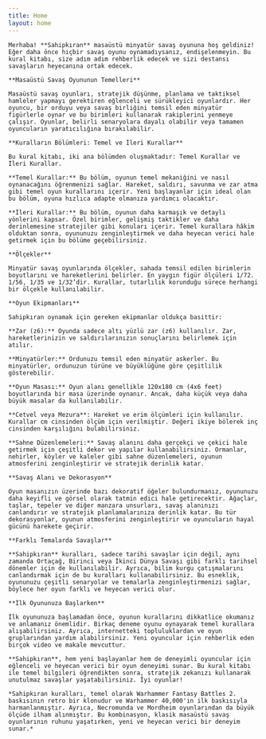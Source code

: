 ```yaml
---
title: Home
layout: home
---
```


`Merhaba! **Sahipkıran** masaüstü minyatür savaş oyununa hoş geldiniz! Eğer daha önce hiçbir savaş oyunu oynamadıysanız, endişelenmeyin. Bu kural kitabı, size adım adım rehberlik edecek ve sizi destansı savaşların heyecanına ortak edecek.`

`**Masaüstü Savaş Oyununun Temelleri**`

`Masaüstü savaş oyunları, stratejik düşünme, planlama ve taktiksel hamleler yapmayı gerektiren eğlenceli ve sürükleyici oyunlardır. Her oyuncu, bir orduyu veya savaş birliğini temsil eden minyatür figürlerle oynar ve bu birimleri kullanarak rakiplerini yenmeye çalışır. Oyunlar, belirli senaryolara dayalı olabilir veya tamamen oyuncuların yaratıcılığına bırakılabilir.`

`**Kuralların Bölümleri: Temel ve İleri Kurallar**`

`Bu kural kitabı, iki ana bölümden oluşmaktadır: Temel Kurallar ve İleri Kurallar.`

`**Temel Kurallar:** Bu bölüm, oyunun temel mekaniğini ve nasıl oynanacağını öğrenmenizi sağlar. Hareket, saldırı, savunma ve zar atma gibi temel oyun kurallarını içerir. Yeni başlayanlar için ideal olan bu bölüm, oyuna hızlıca adapte olmanıza yardımcı olacaktır.`

`**İleri Kurallar:** Bu bölüm, oyunun daha karmaşık ve detaylı yönlerini kapsar. Özel birimler, gelişmiş taktikler ve daha derinlemesine stratejiler gibi konuları içerir. Temel kurallara hâkim olduktan sonra, oyununuzu zenginleştirmek ve daha heyecan verici hale getirmek için bu bölüme geçebilirsiniz.`

`**Ölçekler**`

`Minyatür savaş oyunlarında ölçekler, sahada temsil edilen birimlerin boyutlarını ve hareketlerini belirler. En yaygın figür ölçüleri 1/72. 1/56, 1/35 ve 1/32’dir. Kurallar, tutarlılık korunduğu sürece herhangi bir ölçekle kullanılabilir.`

`**Oyun Ekipmanları**`

`Sahipkıran oynamak için gereken ekipmanlar oldukça basittir:`

`**Zar (z6):** Oyunda sadece altı yüzlü zar (z6) kullanılır. Zar, hareketlerinizin ve saldırılarınızın sonuçlarını belirlemek için atılır.`

`**Minyatürler:** Ordunuzu temsil eden minyatür askerler. Bu minyatürler, ordunuzun türüne ve büyüklüğüne göre çeşitlilik gösterebilir.`

`**Oyun Masası:** Oyun alanı genellikle 120x180 cm (4x6 feet) boyutlarında bir masa üzerinde oynanır. Ancak, daha küçük veya daha büyük masalar da kullanılabilir.`

`**Cetvel veya Mezura**: Hareket ve erim ölçümleri için kullanılır. Kurallar cm cinsinden ölçüm için verilmiştir. Değeri ikiye bölerek inç cinsinden karşılığını bulabilirsiniz.`

`**Sahne Düzenlemeleri:** Savaş alanını daha gerçekçi ve çekici hale getirmek için çeşitli dekor ve yapılar kullanabilirsiniz. Ormanlar, nehirler, köyler ve kaleler gibi sahne düzenlemeleri, oyunun atmosferini zenginleştirir ve stratejik derinlik katar.`

`**Savaş Alanı ve Dekorasyon**`

`Oyun masanızın üzerinde bazı dekoratif öğeler bulundurmanız, oyununuzu daha keyifli ve görsel olarak tatmin edici hale getirecektir. Ağaçlar, taşlar, tepeler ve diğer manzara unsurları, savaş alanınızı canlandırır ve stratejik planlamalarınıza derinlik katar. Bu tür dekorasyonlar, oyunun atmosferini zenginleştirir ve oyuncuların hayal gücünü harekete geçirir.`

`**Farklı Temalarda Savaşlar**`

`**Sahipkıran** kuralları, sadece tarihi savaşlar için değil, aynı zamanda Ortaçağ, Birinci veya İkinci Dünya Savaşı gibi farklı tarihsel dönemler için de kullanılabilir. Ayrıca, bilim kurgu çatışmalarını canlandırmak için de bu kuralları kullanabilirsiniz. Bu esneklik, oyununuzu çeşitli senaryolar ve temalarla zenginleştirmenizi sağlar, böylece her oyun farklı ve heyecan verici olur.`

`**İlk Oyununuza Başlarken**`

`İlk oyununuza başlamadan önce, oyunun kurallarını dikkatlice okumanız ve anlamanız önemlidir. Birkaç deneme oyunu oynayarak temel kurallara alışabilirsiniz. Ayrıca, internetteki topluluklardan ve oyun gruplarından yardım alabilirsiniz. Yeni oyuncular için rehberlik eden birçok video ve makale mevcuttur.`

`**Sahipkıran**, hem yeni başlayanlar hem de deneyimli oyuncular için eğlenceli ve heyecan verici bir oyun deneyimi sunar. Bu kural kitabı ile temel bilgileri öğrendikten sonra, stratejik zekanızı kullanarak unutulmaz savaşlar yaşatabilirsiniz. İyi oyunlar!`

`*Sahipkıran kuralları, temel olarak Warhammer Fantasy Battles 2. baskısının retro bir klonudur ve Warhammer 40,000'in ilk baskısıyla harmanlanmıştır. Ayrıca, Necromunda ve Mordheim oyunlarından da büyük ölçüde ilham alınmıştır. Bu kombinasyon, klasik masaüstü savaş oyunlarının ruhunu yaşatırken, yeni ve heyecan verici bir deneyim sunar.*`
